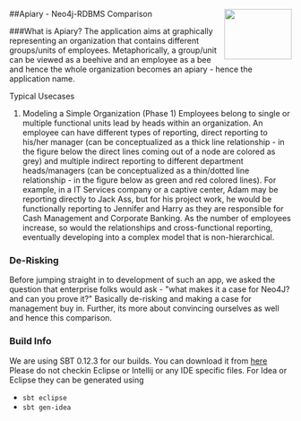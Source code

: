 ##Apiary - Neo4j-RDBMS Comparison <a href="http://www.eelabs.co.uk"><img src="http://www.equalexperts.com/asset/images/EE-Labs-Logo-200x121px.jpg" height="90" width="120" align="right"></a>

###What is Apiary?
The application aims at graphically representing an organization that contains different groups/units of employees. 
Metaphorically, a group/unit can be viewed as a beehive and an employee as a bee and hence the whole organization 
becomes an apiary - hence the application name.  

Typical Usecases
1) Modeling a Simple Organization (Phase 1)
	Employees belong to single or multiple functional units lead by heads within an organization. An employee can have different types of reporting, direct reporting to his/her manager (can be conceptualized as a thick line relationship - in the figure below the direct lines coming out of a node are colored as grey) and multiple indirect reporting to different department heads/managers (can be conceptualized as a thin/dotted line relationship - in the figure below as green and red colored lines).
	For example, in a IT Services company or a captive center,  Adam may be reporting directly to Jack Ass, but for his project work, he would be functionally reporting to Jennifer and Harry as they are responsible for Cash Management and Corporate Banking.
	As the number of employees increase, so would the relationships and cross-functional reporting, eventually developing into a complex model that is non-hierarchical.

### De-Risking
Before jumping straight in to development of such an app, we asked the question that enterprise folks would ask - 
"what makes it a case for Neo4J? and can you prove it?" Basically de-risking and making a case for management buy in. 
Further, its more about convincing ourselves as well and hence this comparison.


### Build Info
We are using SBT 0.12.3 for our builds.  You can download it from [here](http://www.scala-sbt.org/release/docs/Getting-Started/Setup.html)
Please do not checkin Eclipse or Intellij or any IDE specific files.  For Idea or Eclipse they
can be generated using
* `sbt eclipse`
* `sbt gen-idea`
